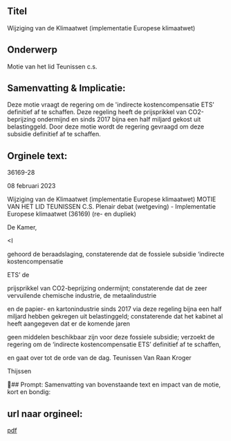 ## Titel
Wijziging van de Klimaatwet (implementatie Europese klimaatwet)
## Onderwerp
Motie van het lid Teunissen c.s.
## Samenvatting & Implicatie:

Deze motie vraagt de regering om de 'indirecte kostencompensatie ETS' definitief af te schaffen. Deze regeling heeft de prijsprikkel van CO2-beprijzing ondermijnd en sinds 2017 bijna een half miljard gekost uit belastinggeld. Door deze motie wordt de regering gevraagd om deze subsidie definitief af te schaffen.
## Orginele text:


36169-28

08 februari 2023

Wijziging van de Klimaatwet (implementatie Europese klimaatwet)
MOTIE VAN HET LID TEUNISSEN C.S.
Plenair debat (wetgeving) - Implementatie Europese klimaatwet (36169) (re- en dupliek)

De Kamer,

<I

gehoord de beraadslaging,
constaterende dat de fossiele subsidie ‘indirecte kostencompensatie

ETS’ de

prijsprikkel van CO2-beprijzing ondermijnt;
constaterende dat de zeer vervuilende chemische industrie, de metaalindustrie

en de papier- en kartonindustrie sinds 2017 via deze regeling bijna een half
miljard hebben gekregen uit belastinggeld;
constaterende dat het kabinet al heeft aangegeven dat er de komende jaren

geen middelen beschikbaar zijn voor deze fossiele subsidie;
verzoekt de regering om de ‘indirecte kostencompensatie ETS’ definitief af te
schaffen,

en gaat over tot de orde van de dag.
Teunissen
Van Raan
Kroger

Thijssen

## Prompt:
Samenvatting van bovenstaande text en impact van de motie, kort en bondig:

## url naar orgineel:
[pdf](https://gegevensmagazijn.tweedekamer.nl/OData/v4/2.0/Document(f6092430-ed26-4640-b099-3d639394222a)/resource)
